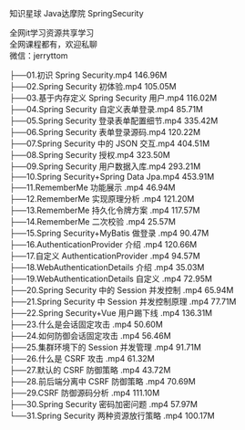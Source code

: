 知识星球 Java达摩院 SpringSecurity

全网it学习资源共享学习<br>全网课程都有，欢迎私聊<br>微信：jerryttom<br>

├──01.初识 Spring Security.mp4 146.96M<br> ├──02.Spring Security 初体验.mp4 105.05M<br> ├──03.基于内存定义 Spring Security 用户.mp4 116.02M<br> ├──04.Spring Security 自定义表单登录.mp4 85.71M<br> ├──05.Spring Security 登录表单配置细节.mp4 335.42M<br> ├──06.Spring Security 表单登录源码.mp4 120.22M<br> ├──07.Spring Security 中的 JSON 交互.mp4 404.51M<br> ├──08.Spring Security 授权.mp4 323.50M<br> ├──09.Spring Security 用户数据入库.mp4 293.21M<br> ├──10.Spring Security+Spring Data Jpa.mp4 453.91M<br> ├──11.RememberMe 功能展示 .mp4 46.94M<br> ├──12.RememberMe 实现原理分析 .mp4 121.20M<br> ├──13.RememberMe 持久化令牌方案 .mp4 117.57M<br> ├──14.RememberMe 二次校验 .mp4 25.57M<br> ├──15.Spring Security+MyBatis 做登录 .mp4 90.47M<br> ├──16.AuthenticationProvider 介绍 .mp4 120.66M<br> ├──17.自定义 AuthenticationProvider .mp4 94.57M<br> ├──18.WebAuthenticationDetails 介绍 .mp4 35.03M<br> ├──19.WebAuthenticationDetails 自定义 .mp4 72.95M<br> ├──20.Spring Security 中的 Session 并发控制 .mp4 65.94M<br> ├──21.Spring Security 中 Session 并发控制原理 .mp4 77.71M<br> ├──22.Spring Security+Vue 用户踢下线 .mp4 136.31M<br> ├──23.什么是会话固定攻击 .mp4 50.60M<br> ├──24.如何防御会话固定攻击 .mp4 56.46M<br> ├──25.集群环境下的 Session 并发管理 .mp4 91.71M<br> ├──26.什么是 CSRF 攻击 .mp4 61.32M<br> ├──27.默认的 CSRF 防御策略 .mp4 43.72M<br> ├──28.前后端分离中 CSRF 防御策略 .mp4 70.69M<br> ├──29.CSRF 防御源码分析 .mp4 111.10M<br> ├──30.Spring Security 密码加密问题 .mp4 57.97M<br> └──31.Spring Security 两种资源放行策略 .mp4 100.17M